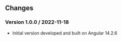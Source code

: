 ## Changes

### Version 1.0.0 / 2022-11-18

* Initial version developed and built on Angular 14.2.6


